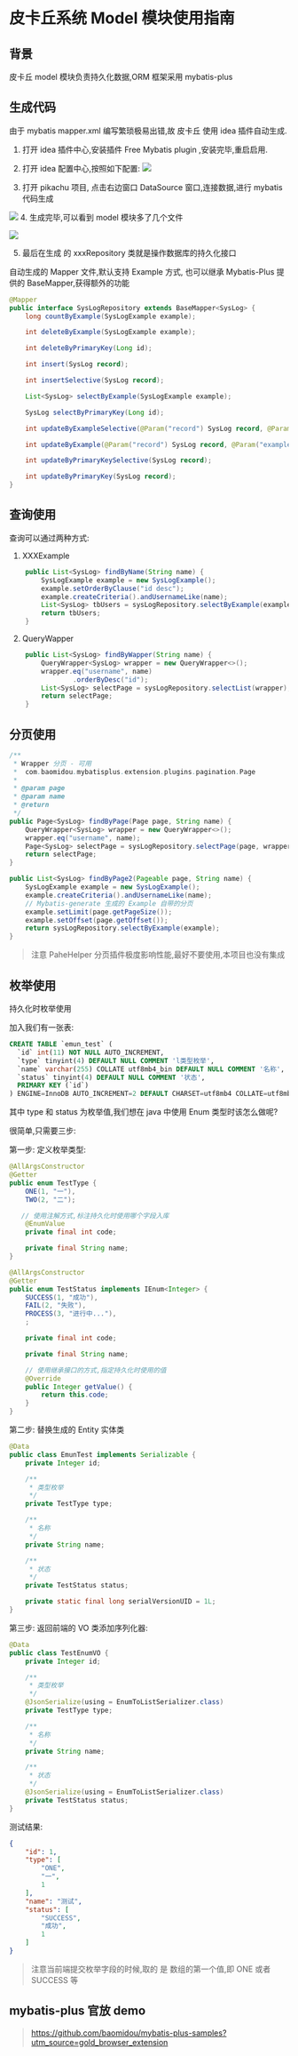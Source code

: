# 皮卡丘系统 Model 模块使用指南

## 背景

皮卡丘 model 模块负责持久化数据,ORM 框架采用 mybatis-plus

## 生成代码

由于 mybatis mapper.xml 编写繁琐极易出错,故 皮卡丘 使用 idea 插件自动生成.

1. 打开 idea 插件中心,安装插件 Free Mybatis plugin ,安装完毕,重启启用.
2. 打开 idea 配置中心,按照如下配置:
   ![](https://itguang.oss-cn-beijing.aliyuncs.com/20210103143902.png)

3. 打开 pikachu 项目, 点击右边窗口 DataSource 窗口,连接数据,进行 mybatis 代码生成

![](https://itguang.oss-cn-beijing.aliyuncs.com/20210101164332.png)
4. 生成完毕,可以看到 model 模块多了几个文件

![](https://itguang.oss-cn-beijing.aliyuncs.com/20201227155514.png)

5. 最后在生成 的 xxxRepository 类就是操作数据库的持久化接口



自动生成的 Mapper 文件,默认支持 Example 方式, 也可以继承 Mybatis-Plus 提供的 BaseMapper,获得额外的功能

```java
@Mapper
public interface SysLogRepository extends BaseMapper<SysLog> {
    long countByExample(SysLogExample example);

    int deleteByExample(SysLogExample example);

    int deleteByPrimaryKey(Long id);

    int insert(SysLog record);

    int insertSelective(SysLog record);

    List<SysLog> selectByExample(SysLogExample example);

    SysLog selectByPrimaryKey(Long id);

    int updateByExampleSelective(@Param("record") SysLog record, @Param("example") SysLogExample example);

    int updateByExample(@Param("record") SysLog record, @Param("example") SysLogExample example);

    int updateByPrimaryKeySelective(SysLog record);

    int updateByPrimaryKey(SysLog record);
}
```



## 查询使用

查询可以通过两种方式:

1. XXXExample

```java
    public List<SysLog> findByName(String name) {
        SysLogExample example = new SysLogExample();
        example.setOrderByClause("id desc");
        example.createCriteria().andUsernameLike(name);
        List<SysLog> tbUsers = sysLogRepository.selectByExample(example);
        return tbUsers;
    }
```

2. QueryWapper

```java
    public List<SysLog> findByWapper(String name) {
        QueryWrapper<SysLog> wrapper = new QueryWrapper<>();
        wrapper.eq("username", name)
                .orderByDesc("id");
        List<SysLog> selectPage = sysLogRepository.selectList(wrapper);
        return selectPage;
    }
```




## 分页使用

```java
/**
 * Wrapper 分页 - 可用
 *  com.baomidou.mybatisplus.extension.plugins.pagination.Page
 *
 * @param page
 * @param name
 * @return
 */
public Page<SysLog> findByPage(Page page, String name) {
    QueryWrapper<SysLog> wrapper = new QueryWrapper<>();
    wrapper.eq("username", name);
    Page<SysLog> selectPage = sysLogRepository.selectPage(page, wrapper);
    return selectPage;
}
```



```java
public List<SysLog> findByPage2(Pageable page, String name) {
    SysLogExample example = new SysLogExample();
    example.createCriteria().andUsernameLike(name);
    // Mybatis-generate 生成的 Example 自带的分页
    example.setLimit(page.getPageSize());
    example.setOffset(page.getOffset());
    return sysLogRepository.selectByExample(example);
}
```

> 注意 PaheHelper 分页插件极度影响性能,最好不要使用,本项目也没有集成

## 枚举使用

持久化时枚举使用

加入我们有一张表:

```sql
CREATE TABLE `emun_test` (
  `id` int(11) NOT NULL AUTO_INCREMENT,
  `type` tinyint(4) DEFAULT NULL COMMENT 'l类型枚举',
  `name` varchar(255) COLLATE utf8mb4_bin DEFAULT NULL COMMENT '名称',
  `status` tinyint(4) DEFAULT NULL COMMENT '状态',
  PRIMARY KEY (`id`)
) ENGINE=InnoDB AUTO_INCREMENT=2 DEFAULT CHARSET=utf8mb4 COLLATE=utf8mb4_bin;
```

其中 type 和 status 为枚举值,我们想在 java 中使用 Enum 类型时该怎么做呢?

很简单,只需要三步:

第一步: 定义枚举类型: 

```java
@AllArgsConstructor
@Getter
public enum TestType {
    ONE(1, "一"),
    TWO(2, "二");

   // 使用注解方式,标注持久化时使用哪个字段入库
    @EnumValue
    private final int code;

    private final String name;
}
```

```java
@AllArgsConstructor
@Getter
public enum TestStatus implements IEnum<Integer> {
    SUCCESS(1, "成功"),
    FAIL(2, "失败"),
    PROCESS(3, "进行中..."),
    ;

    private final int code;

    private final String name;

    // 使用继承接口的方式,指定持久化时使用的值
    @Override
    public Integer getValue() {
        return this.code;
    }
}
```

第二步: 替换生成的 Entity 实体类

```java
@Data
public class EmunTest implements Serializable {
    private Integer id;

    /**
     * 类型枚举
     */
    private TestType type;

    /**
     * 名称
     */
    private String name;

    /**
     * 状态
     */
    private TestStatus status;

    private static final long serialVersionUID = 1L;
}
```



第三步: 返回前端的 VO 类添加序列化器:

```java
@Data
public class TestEnumVO {
    private Integer id;

    /**
     * 类型枚举
     */
    @JsonSerialize(using = EnumToListSerializer.class)
    private TestType type;

    /**
     * 名称
     */
    private String name;

    /**
     * 状态
     */
    @JsonSerialize(using = EnumToListSerializer.class)
    private TestStatus status;
}
```



测试结果:

```json
{
    "id": 1,
    "type": [
        "ONE",
        "一",
        1
    ],
    "name": "测试",
    "status": [
        "SUCCESS",
        "成功",
        1
    ]
}
```

> 注意当前端提交枚举字段的时候,取的 是 数组的第一个值,即 ONE 或者 SUCCESS 等


## mybatis-plus 官放 demo
 
> https://github.com/baomidou/mybatis-plus-samples?utm_source=gold_browser_extension



